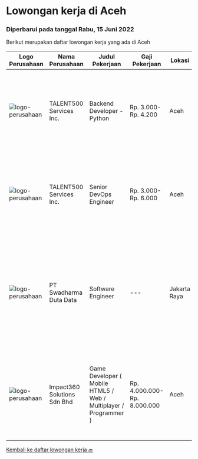 
  # Lowongan kerja di Aceh

  ### Diperbarui pada tanggal Rabu, 15 Juni 2022

  Berikut merupakan daftar lowongan kerja yang ada di Aceh

  |Logo Perusahaan | Nama Perusahaan | Judul Pekerjaan | Gaji Pekerjaan | Lokasi | Deskripsi | Tanggal diunggah | Pranala |
  | -------------- | --------------- | --------------- | --------- | --------- | -------------- | ------- | ----------- |
  |![logo-perusahaan](https://i.ibb.co/sqvTCh9/112815900-stock-vector-no-image-available-icon-flat-vector.webp)|TALENT500 Services Inc.|Backend Developer - Python|Rp. 3.000-Rp. 4.200|Aceh|The RoleThe Content Systems team builds the tools and services that bring GETTR content to life. Our engineering team is looking for a software...|Kamis, 09 Juni 2022|https://www.jobstreet.co.id/id/job/backend-developer-python-4962270/origin/my?token=0~bb3471ba-3d8e-4d47-b038-81cbbc74e0d8&sectionRank=1&jobId=jobstreet-my-job-4962270|
|![logo-perusahaan](https://i.ibb.co/sqvTCh9/112815900-stock-vector-no-image-available-icon-flat-vector.webp)|TALENT500 Services Inc.|Senior DevOps Engineer|Rp. 3.000-Rp. 6.000|Aceh|The Role: The Senior DevOps Systems Engineer entails working with various team members from across the organization, primarily in the Engineering...|Kamis, 09 Juni 2022|https://www.jobstreet.co.id/id/job/senior-devops-engineer-4962258/origin/my?token=0~bb3471ba-3d8e-4d47-b038-81cbbc74e0d8&sectionRank=2&jobId=jobstreet-my-job-4962258|
|![logo-perusahaan](https://image-service-cdn.seek.com.au/d44e24ea8df7f01da15345a414795777e59f4e7a/ee4dce1061f3f616224767ad58cb2fc751b8d2dc)|PT Swadharma Duta Data|Software Engineer|---|Jakarta Raya|Software Development (.net) Memahami konsep pengembangan aplikasi Memahami konsep Microservices Architecture Familiar dengan Konsep Dasar dari Linux...|Jumat, 03 Juni 2022|https://www.jobstreet.co.id/id/job/software-engineer-3889138?token=0~bb3471ba-3d8e-4d47-b038-81cbbc74e0d8&sectionRank=3&jobId=jobstreet-id-job-3889138|
|![logo-perusahaan](https://image-service-cdn.seek.com.au/06b729438205195a03d4bcec08ce1ddd5d9c1576/ee4dce1061f3f616224767ad58cb2fc751b8d2dc)|Impact360 Solutions Sdn Bhd|Game Developer ( Mobile HTML5 / Web / Multiplayer / Programmer )|Rp. 4.000.000-Rp. 8.000.000|Aceh|We are hiring remote HTML5 game developers from all parts of Indonesia. If you have real experience building HTML5 games or applications, you're...|Kamis, 02 Juni 2022|https://www.jobstreet.co.id/id/job/game-developer-mobile-html5-web-multiplayer-programmer-4973495/origin/my?token=0~bb3471ba-3d8e-4d47-b038-81cbbc74e0d8&sectionRank=4&jobId=jobstreet-my-job-4973495|


  [Kembali ke daftar lowongan kerja 🔙](../README.md#daftar-lowongan-kerja)
  